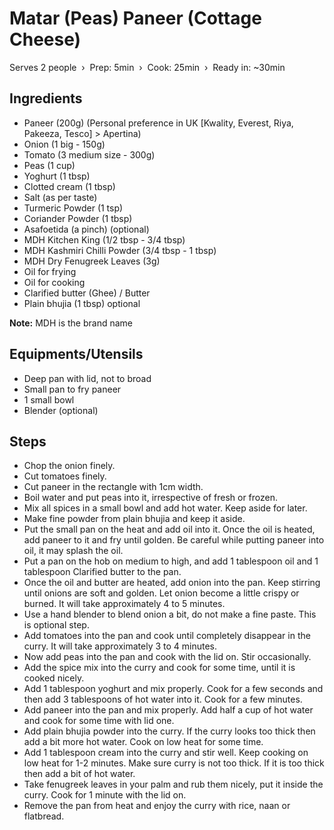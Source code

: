 # Matar (Peas) Paneer (Cottage Cheese)

Serves 2 people  ›  Prep: 5min  ›  Cook: 25min  ›  Ready in: ~30min

## Ingredients

- Paneer (200g) (Personal preference in UK [Kwality, Everest, Riya, Pakeeza, Tesco] > Apertina)
- Onion (1 big - 150g)
- Tomato (3 medium size - 300g)
- Peas (1 cup)
- Yoghurt (1 tbsp)
- Clotted cream (1 tbsp)
- Salt (as per taste)
- Turmeric Powder (1 tsp)
- Coriander Powder (1 tbsp)
- Asafoetida (a pinch) (optional)
- MDH Kitchen King (1/2 tbsp - 3/4 tbsp)
- MDH Kashmiri Chilli Powder (3/4 tbsp - 1 tbsp)
- MDH Dry Fenugreek Leaves (3g)
- Oil for frying
- Oil for cooking
- Clarified butter (Ghee) / Butter
- Plain bhujia (1 tbsp) optional

**Note:** MDH is the brand name

## Equipments/Utensils

- Deep pan with lid, not to broad
- Small pan to fry paneer
- 1 small bowl
- Blender (optional)

## Steps

- Chop the onion finely.
- Cut tomatoes finely.
- Cut paneer in the rectangle with 1cm width.
- Boil water and put peas into it, irrespective of fresh or frozen.
- Mix all spices in a small bowl and add hot water. Keep aside for later.
- Make fine powder from plain bhujia and keep it aside.
- Put the small pan on the heat and add oil into it. Once the oil is heated, add paneer to it and fry until golden. Be careful while putting paneer into oil, it may splash the oil.
- Put a pan on the hob on medium to high, and add 1 tablespoon oil and 1 tablespoon Clarified butter to the pan.
- Once the oil and butter are heated, add onion into the pan. Keep stirring until onions are soft and golden. Let onion become a little crispy or burned. It will take approximately 4 to 5 minutes.
- Use a hand blender to blend onion a bit, do not make a fine paste. This is optional step.
- Add tomatoes into the pan and cook until completely disappear in the curry. It will take approximately 3 to 4 minutes.
- Now add peas into the pan and cook with the lid on. Stir occasionally.
- Add the spice mix into the curry and cook for some time, until it is cooked nicely.
- Add 1 tablespoon yoghurt and mix properly. Cook for a few seconds and then add 3 tablespoons of hot water into it. Cook for a few minutes.
- Add paneer into the pan and mix properly. Add half a cup of hot water and cook for some time with lid one.
- Add plain bhujia powder into the curry. If the curry looks too thick then add a bit more hot water. Cook on low heat for some time.
- Add 1 tablespoon cream into the curry and stir well. Keep cooking on low heat for 1-2 minutes. Make sure curry is not too thick. If it is too thick then add a bit of hot water.
- Take fenugreek leaves in your palm and rub them nicely, put it inside the curry. Cook for 1 minute with the lid on.
- Remove the pan from heat and enjoy the curry with rice, naan or flatbread.
